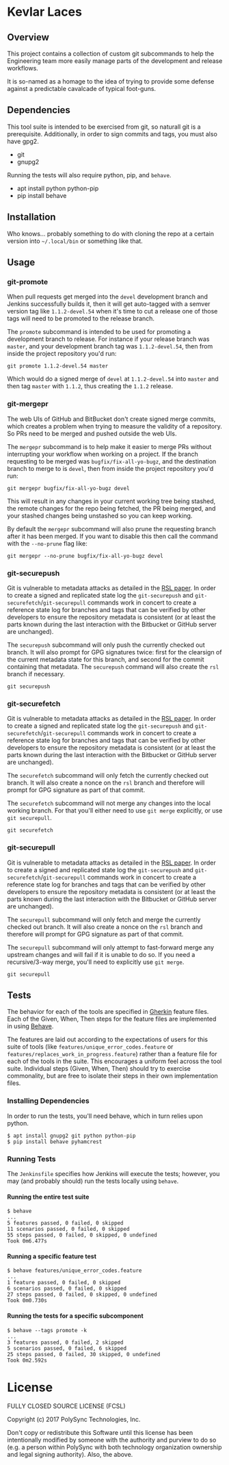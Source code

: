 # Kevlar Laces

## Overview

This project contains a collection of custom git subcommands to help the Engineering team more easily manage parts of the development and release workflows.

It is so-named as a homage to the idea of trying to provide some defense against a predictable cavalcade of typical foot-guns.

## Dependencies

This tool suite is intended to be exercised from git, so naturall git is a
prerequisite. Additionally, in order to sign commits and tags, you must also
have gpg2.

 * git
 * gnupg2

Running the tests will also require python, pip, and `behave`.

 * apt install python python-pip
 * pip install behave

## Installation

Who knows... probably something to do with cloning the repo at a certain version into `~/.local/bin` or something like that.

## Usage

### git-promote

When pull requests get merged into the `devel` development branch and Jenkins successfully builds it, then it will get auto-tagged with a semver version tag like `1.1.2-devel.54` when it's time to cut a release one of those tags will need to be promoted to the release branch.

The `promote` subcommand is intended to be used for promoting a development branch to release. For instance if your release branch was `master`, and your development branch tag was `1.1.2-devel.54`, then from inside the project repository you'd run:

```
git promote 1.1.2-devel.54 master
```

Which would do a signed merge of `devel` at `1.1.2-devel.54` into `master` and then tag `master` with `1.1.2`, thus creating the `1.1.2` release.

### git-mergepr

The web UIs of GitHub and BitBucket don't create signed merge commits, which creates a problem when trying to measure the validity of a repository. So PRs need to be merged and pushed outside the web UIs.

The `mergepr` subcommand is to help make it easier to merge PRs without interrupting your workflow when working on a project. If the branch requesting to be merged was `bugfix/fix-all-yo-bugz`, and the destination branch to merge to is `devel`, then from inside the project repository you'd run:

```
git mergepr bugfix/fix-all-yo-bugz devel
```

This will result in any changes in your current working tree being stashed, the remote changes for the repo being fetched, the PR being merged, and your stashed changes being unstashed so you can keep working.

By default the `mergepr` subcommand will also prune the requesting branch after it has been merged. If you want to disable this then call the command with the `--no-prune` flag like:

```
git mergepr --no-prune bugfix/fix-all-yo-bugz devel
```

### git-securepush

Git is vulnerable to metadata attacks as detailed in the [RSL paper](https://www.usenix.org/system/files/conference/usenixsecurity16/sec16_paper_torres-arias.pdf). In order to create a signed and replicated state log the `git-securepush` and `git-securefetch`/`git-securepull` commands work in concert to create a reference state log for branches and tags that can be verified by other developers to ensure the repository metadata is consistent (or at least the parts known during the last interaction with the Bitbucket or GitHub server are unchanged).

The `securepush` subcommand will only push the currently checked out branch. It
will also prompt for GPG signatures twice: first for the clearsign of the
current metadata state for this branch, and second for the commit containing
that metadata.  The `securepush` command will also create the `rsl` branch if necessary.

```
git securepush
```


### git-securefetch

Git is vulnerable to metadata attacks as detailed in the [RSL paper](https://www.usenix.org/system/files/conference/usenixsecurity16/sec16_paper_torres-arias.pdf). In order to create a signed and replicated state log the `git-securepush` and `git-securefetch`/`git-securepull` commands work in concert to create a reference state log for branches and tags that can be verified by other developers to ensure the repository metadata is consistent (or at least the parts known during the last interaction with the Bitbucket or GitHub server are unchanged).

The `securefetch` subcommand will only fetch the currently checked out branch. It
will also create a nonce on the `rsl` branch and therefore will prompt for GPG signature as part of that commit.

The `securefetch` subcommand will not merge any changes into the local working
branch. For that you'll either need to use `git merge` explicitly, or use `git
securepull`.

```
git securefetch
```

### git-securepull

Git is vulnerable to metadata attacks as detailed in the [RSL paper](https://www.usenix.org/system/files/conference/usenixsecurity16/sec16_paper_torres-arias.pdf). In order to create a signed and replicated state log the `git-securepush` and `git-securefetch`/`git-securepull` commands work in concert to create a reference state log for branches and tags that can be verified by other developers to ensure the repository metadata is consistent (or at least the parts known during the last interaction with the Bitbucket or GitHub server are unchanged).

The `securepull` subcommand will only fetch and merge the currently checked out branch. It
will also create a nonce on the `rsl` branch and therefore will prompt for GPG signature as part of that commit.

The `securepull` subcommand will only attempt to fast-forward merge any upstream
changes and will fail if it is unable to do so. If you need a recursive/3-way
merge, you'll need to explicitly use `git merge`.

```
git securepull
```



## Tests

The behavior for each of the tools are specified in [Gherkin](https://cucumber.io/docs/reference)
feature files. Each of the Given, When, Then steps for the feature files are
implemented in using [Behave](https://pythonhosted.org/behave/tutorial.html).

The features are laid out according to the expectations of users for this suite
of tools (like `features/unique_error_codes.feature` or
`features/replaces_work_in_progress.feature`) rather than a feature file for
each of the tools in the suite. This encourages a uniform feel across the tool
suite. Individual steps (Given, When, Then) should try to exercise commonality,
but are free to isolate their steps in their own implementation files.

### Installing Dependencies

In order to run the tests, you'll need behave, which in turn relies upon python.

```
$ apt install gnupg2 git python python-pip
$ pip install behave pyhamcrest

```

### Running Tests

The `Jenkinsfile` specifies how Jenkins will execute the tests; however, you may
(and probably should) run the tests locally using `behave`.

#### Running the entire test suite

```
$ behave
...
5 features passed, 0 failed, 0 skipped
11 scenarios passed, 0 failed, 0 skipped
55 steps passed, 0 failed, 0 skipped, 0 undefined
Took 0m6.477s

```

#### Running a specific feature test

```
$ behave features/unique_error_codes.feature
...
1 feature passed, 0 failed, 0 skipped
6 scenarios passed, 0 failed, 0 skipped
27 steps passed, 0 failed, 0 skipped, 0 undefined
Took 0m0.730s

```

#### Running the tests for a specific subcomponent

```
$ behave --tags promote -k
...
3 features passed, 0 failed, 2 skipped
5 scenarios passed, 0 failed, 6 skipped
25 steps passed, 0 failed, 30 skipped, 0 undefined
Took 0m2.592s

```


# License

FULLY CLOSED SOURCE LICENSE (FCSL)

Copyright (c) 2017 PolySync Technologies, Inc.

Don't copy or redistribute this Software until this license has been intentionally modified by someone with the authority and purview to do so (e.g. a person within PolySync with both technology organization ownership and legal signing authority).
Also, the above.
